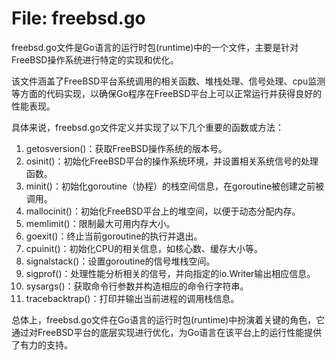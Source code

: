 # File: freebsd.go

freebsd.go文件是Go语言的运行时包(runtime)中的一个文件，主要是针对FreeBSD操作系统进行特定的实现和优化。

该文件涵盖了FreeBSD平台系统调用的相关函数、堆栈处理、信号处理、cpu监测等方面的代码实现，以确保Go程序在FreeBSD平台上可以正常运行并获得良好的性能表现。

具体来说，freebsd.go文件定义并实现了以下几个重要的函数或方法：

1. getosversion()：获取FreeBSD操作系统的版本号。
2. osinit()：初始化FreeBSD平台的操作系统环境，并设置相关系统信号的处理函数。
3. minit()：初始化goroutine（协程）的栈空间信息，在goroutine被创建之前被调用。
4. mallocinit()：初始化FreeBSD平台上的堆空间，以便于动态分配内存。
5. memlimit()：限制最大可用内存大小。
6. goexit()：终止当前goroutine的执行并退出。
7. cpuinit()：初始化CPU的相关信息，如核心数、缓存大小等。
8. signalstack()：设置goroutine的信号堆栈空间。
9. sigprof()：处理性能分析相关的信号，并向指定的io.Writer输出相应信息。
10. sysargs()：获取命令行参数并构造相应的命令行字符串。
11. tracebacktrap()：打印并输出当前进程的调用栈信息。

总体上，freebsd.go文件在Go语言的运行时包(runtime)中扮演着关键的角色，它通过对FreeBSD平台的底层实现进行优化，为Go语言在该平台上的运行性能提供了有力的支持。

